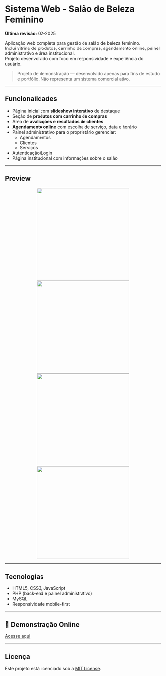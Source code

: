 # Sistema Web - Salão de Beleza Feminino

**Última revisão:** 02-2025

Aplicação web completa para gestão de salão de beleza feminino.  
Inclui vitrine de produtos, carrinho de compras, agendamento online, painel administrativo e área institucional.  
Projeto desenvolvido com foco em responsividade e experiência do usuário.

> Projeto de demonstração — desenvolvido apenas para fins de estudo e portfólio. Não representa um sistema comercial ativo.

---

## Funcionalidades

- Página inicial com **slideshow interativo** de destaque
- Seção de **produtos com carrinho de compras**
- Área de **avaliações e resultados de clientes**
- **Agendamento online** com escolha de serviço, data e horário
- Painel administrativo para o proprietário gerenciar:
  - Agendamentos
  - Clientes
  - Serviços
- Autenticação/Login
- Página institucional com informações sobre o salão

---

## Preview

<p align="center">
  <img src="https://github.com/user-attachments/assets/36a10611-aee4-4590-86ea-f396fbd75c05" width="300">
  <img src="https://github.com/user-attachments/assets/5f791e2a-00f6-40d9-92f3-7090b0c25e0b" width="300">
  <img src="https://github.com/user-attachments/assets/7d6cf704-5aab-411c-8ea5-287ad2d28829" width="300">
  <img src="https://github.com/user-attachments/assets/85931008-5542-4323-b028-c4c7d72348ed" width="300">
</p>


---

## Tecnologias

- HTML5, CSS3, JavaScript
- PHP (back-end e painel administrativo)
- MySQL
- Responsividade mobile-first

---

## 🔗 Demonstração Online

<a href="https://peru-tiger-506075.hostingersite.com" target="_blank">Acesse aqui</a>

---

##  Licença

Este projeto está licenciado sob a [MIT License](LICENSE).
